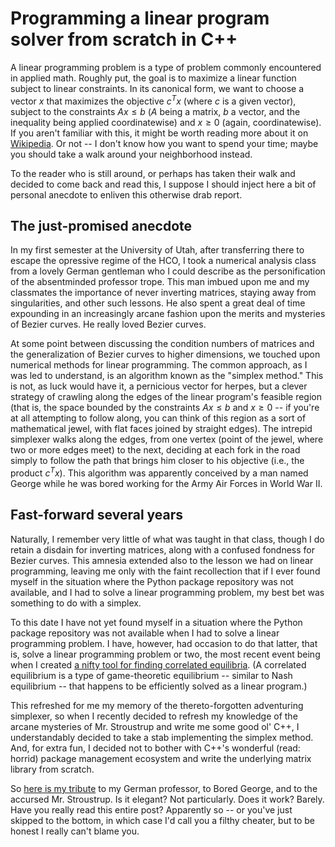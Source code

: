 <script lang="ts">
</script>

<!-- DATE: 2023-05-12 -->
<!-- TAGS: programming, math -->
# Programming a linear program solver from scratch in C&#43;&#43;

A linear programming problem is a type of problem commonly encountered in applied math. Roughly put, the goal is to maximize a linear function subject to linear constraints. <!-- HIDE --> In its canonical form, we want to choose a vector $x$ that maximizes the objective $c^T x$ (where $c$ is a given vector), subject to the constraints $A x \leq b$ ($A$ being a matrix, $b$ a vector, and the inequality being applied coordinatewise) and $x \geq 0$ (again, coordinatewise). <!-- ENDHIDE --> If you aren't familiar with this, it might be worth reading more about it on [Wikipedia](https://en.wikipedia.org/wiki/Linear_programming). Or not -- I don't know how you want to spend your time; maybe you should take a walk around your neighborhood instead.

<!-- ENDPREVIEW -->


To the reader who is still around, or perhaps has taken their walk and decided to come back and read this, I suppose I should inject here a bit of personal anecdote to enliven this otherwise drab report.

## The just-promised anecdote

In my first semester at the University of Utah, after transferring there to escape the opressive regime of the HCO, I took a numerical analysis class from a lovely German gentleman who I could describe as the personification of the absentminded professor trope. This man imbued upon me and my classmates the importance of never inverting matrices, staying away from singularities, and other such lessons. He also spent a great deal of time expounding in an increasingly arcane fashion upon the merits and mysteries of Bezier curves. He really loved Bezier curves.

At some point between discussing the condition numbers of matrices and the generalization of Bezier curves to higher dimensions, we touched upon numerical methods for linear programming. The common approach, as I was led to understand, is an algorithm known as the "simplex method." This is not, as luck would have it, a pernicious vector for herpes, but a clever strategy of crawling along the edges of the linear program's feasible region (that is, the space bounded by the constraints $Ax \leq b$ and $x \geq 0$ -- if you're at all attempting to follow along, you can think of this region as a sort of mathematical jewel, with flat faces joined by straight edges). The intrepid simplexer walks along the edges, from one vertex (point of the jewel, where two or more edges meet) to the next, deciding at each fork in the road simply to follow the path that brings him closer to his objective (i.e., the product $c^T x$). This algorithm was apparently conceived by a man named George while he was bored working for the Army Air Forces in World War II.

## Fast-forward several years

Naturally, I remember very little of what was taught in that class, though I do retain a disdain for inverting matrices, along with a confused fondness for Bezier curves. This amnesia extended also to the lesson we had on linear programming, leaving me only with the faint recollection that if I ever found myself in the situation where the Python package repository was not available, and I had to solve a linear programming problem, my best bet was something to do with a simplex.

To this date I have not yet found myself in a situation where the Python package repository was not available when I had to solve a linear programming problem. I have, however, had occasion to do that latter, that is, solve a linear programming problem or two, the most recent event being when I created [a nifty tool for finding correlated equilibria](https://github.com/quevivasbien/CorrelatedEquilibria.jl). (A correlated equilibrium is a type of game-theoretic equilibrium -- similar to Nash equilibrium -- that happens to be efficiently solved as a linear program.)

This refreshed for me my memory of the thereto-forgotten adventuring simplexer, so when I recently decided to refresh my knowledge of the arcane mysteries of Mr. Stroustrup and write me some good ol' C++, I understandably decided to take a stab implementing the simplex method. And, for extra fun, I decided not to bother with C++'s wonderful (read: horrid) package management ecosystem and write the underlying matrix library from scratch.

So [here is my tribute](https://github.com/quevivasbien/simplexer) to my German professor, to Bored George, and to the accursed Mr. Stroustrup. Is it elegant? Not particularly. Does it work? Barely. Have you really read this entire post? Apparently so -- or you've just skipped to the bottom, in which case I'd call you a filthy cheater, but to be honest I really can't blame you.
